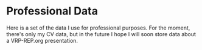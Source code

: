 Professional Data
==================
Here is a set of the data I use for professional purposes.
For the moment, there's only my CV data, but in the future I hope I will soon store data about a VRP-REP.org presentation.
